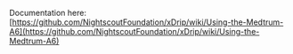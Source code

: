 Documentation here: [https://github.com/NightscoutFoundation/xDrip/wiki/Using-the-Medtrum-A6](https://github.com/NightscoutFoundation/xDrip/wiki/Using-the-Medtrum-A6)

